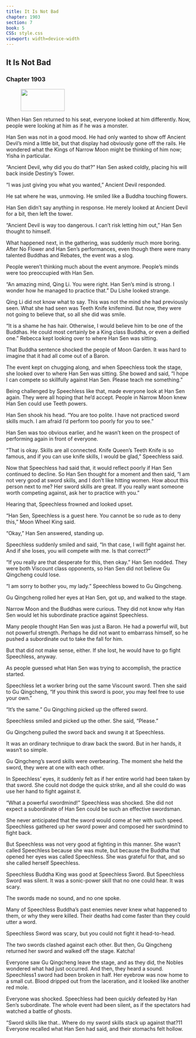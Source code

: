 ```yaml
---
title: It Is Not Bad
chapter: 1903
section: 7
book: 5
CSS: style.css
viewport: width=device-width
---
```


## It Is Not Bad

### Chapter 1903

<figure>
	<img src="../Images/gem.gif" alt="" id="gem" width="120" height="60" />
</figure>

When Han Sen returned to his seat, everyone looked at him differently. Now, people were looking at him as if he was a monster.

Han Sen was not in a good mood. He had only wanted to show off Ancient Devil’s mind a little bit, but that display had obviously gone off the rails. He wondered what the Kings of Narrow Moon might be thinking of him now; Yisha in particular.

“Ancient Devil, why did you do that?” Han Sen asked coldly, placing his will back inside Destiny’s Tower.

“I was just giving you what you wanted,” Ancient Devil responded.

He sat where he was, unmoving. He smiled like a Buddha touching flowers.

Han Sen didn’t say anything in response. He merely looked at Ancient Devil for a bit, then left the tower.

“Ancient Devil is way too dangerous. I can’t risk letting him out,” Han Sen thought to himself.

What happened next, in the gathering, was suddenly much more boring. After No Flower and Han Sen’s performances, even though there were many talented Buddhas and Rebates, the event was a slog.

People weren’t thinking much about the event anymore. People’s minds were too preoccupied with Han Sen.

“An amazing mind, Qing Li. You were right. Han Sen’s mind is strong. I wonder how he managed to practice that.” Du Lishe looked strange.

Qing Li did not know what to say. This was not the mind she had previously seen. What she had seen was Teeth Knife knifemind. But now, they were not going to believe that, so all she did was smile.

“It is a shame he has hair. Otherwise, I would believe him to be one of the Buddhas. He could most certainly be a King class Buddha, or even a deified one.” Rebecca kept looking over to where Han Sen was sitting.

That Buddha sentence shocked the people of Moon Garden. It was hard to imagine that it had all come out of a Baron.

The event kept on chugging along, and when Speechless took the stage, she looked over to where Han Sen was sitting. She bowed and said, “I hope I can compete so skillfully against Han Sen. Please teach me something.”

Being challenged by Speechless like that, made everyone look at Han Sen again. They were all hoping that he’d accept. People in Narrow Moon knew Han Sen could use Teeth powers.

Han Sen shook his head. “You are too polite. I have not practiced sword skills much. I am afraid I’d perform too poorly for you to see.”

Han Sen was too obvious earlier, and he wasn’t keen on the prospect of performing again in front of everyone.

“That is okay. Skills are all connected. Knife Queen’s Teeth Knife is so famous, and if you can use knife skills, I would be glad,” Speechless said.

Now that Speechless had said that, it would reflect poorly if Han Sen continued to decline. So Han Sen thought for a moment and then said, “I am not very good at sword skills, and I don’t like hitting women. How about this person next to me? Her sword skills are great. If you really want someone worth competing against, ask her to practice with you.”

Hearing that, Speechless frowned and looked upset.

“Han Sen, Speechless is a guest here. You cannot be so rude as to deny this,” Moon Wheel King said.

“Okay,” Han Sen answered, standing up.

Speechless suddenly smiled and said, “In that case, I will fight against her. And if she loses, you will compete with me. Is that correct?”

“If you really are that desperate for this, then okay.” Han Sen nodded. They were both Viscount class opponents, so Han Sen did not believe Gu Qingcheng could lose.

“I am sorry to bother you, my lady.” Speechless bowed to Gu Qingcheng.

Gu Qingcheng rolled her eyes at Han Sen, got up, and walked to the stage.

Narrow Moon and the Buddhas were curious. They did not know why Han Sen would let his subordinate practice against Speechless.

Many people thought Han Sen was just a Baron. He had a powerful will, but not powerful strength. Perhaps he did not want to embarrass himself, so he pushed a subordinate out to take the fall for him.

But that did not make sense, either. If she lost, he would have to go fight Speechless, anyway.

As people guessed what Han Sen was trying to accomplish, the practice started.

Speechless let a worker bring out the same Viscount sword. Then she said to Gu Qingcheng, “If you think this sword is poor, you may feel free to use your own.”

“It’s the same.” Gu Qingching picked up the offered sword.

Speechless smiled and picked up the other. She said, “Please.”

Gu Qingcheng pulled the sword back and swung it at Speechless.

It was an ordinary technique to draw back the sword. But in her hands, it wasn’t so simple.

Gu Qingcheng’s sword skills were overbearing. The moment she held the sword, they were at one with each other.

In Speechless’ eyes, it suddenly felt as if her entire world had been taken by that sword. She could not dodge the quick strike, and all she could do was use her hand to fight against it.

“What a powerful swordmind!” Speechless was shocked. She did not expect a subordinate of Han Sen could be such an effective swordsman.

She never anticipated that the sword would come at her with such speed. Speechless gathered up her sword power and composed her swordmind to fight back.

But Speechless was not very good at fighting in this manner. She wasn’t called Speechless because she was mute, but because the Buddha that opened her eyes was called Speechless. She was grateful for that, and so she called herself Speechless.

Speechless Buddha King was good at Speechless Sword. But Speechless Sword was silent. It was a sonic-power skill that no one could hear. It was scary.

The swords made no sound, and no one spoke.

Many of Speechless Buddha’s past enemies never knew what happened to them, or why they were killed. Their deaths had come faster than they could utter a word.

Speechless Sword was scary, but you could not fight it head-to-head.

The two swords clashed against each other. But then, Gu Qingcheng returned her sword and walked off the stage. Katcha!

Everyone saw Gu Qingcheng leave the stage, and as they did, the Nobles wondered what had just occurred. And then, they heard a sound. Speechless1 sword had been broken in half. Her eyebrow was now home to a small cut. Blood dripped out from the laceration, and it looked like another red mole.

Everyone was shocked. Speechless had been quickly defeated by Han Sen’s subordinate. The whole event had been silent, as if the spectators had watched a battle of ghosts.

“Sword skills like that.. Where do my sword skills stack up against that?11 Everyone recalled what Han Sen had said, and their stomachs felt hollow.